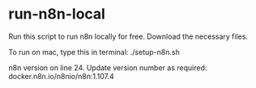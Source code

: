 # run-n8n-local
Run this script to run n8n locally for free. Download the necessary files.

To run on mac, type this in terminal:
./setup-n8n.sh

n8n version on line 24. Update version number as required:
docker.n8n.io/n8nio/n8n:1.107.4
